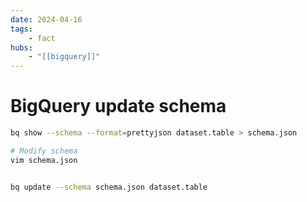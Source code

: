 ```yaml
---
date: 2024-04-16
tags:
    - fact
hubs:
    - "[[bigquery]]"
---
```


# BigQuery update schema

```bash
bq show --schema --format=prettyjson dataset.table > schema.json

# Modify schema
vim schema.json


bq update --schema schema.json dataset.table
```
